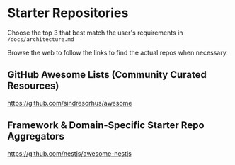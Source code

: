 # Starter Repositories

Choose the top 3 that best match the user's requirements in `/docs/architecture.md`

Browse the web to follow the links to find the actual repos when necessary.



## GitHub Awesome Lists (Community Curated Resources)
https://github.com/sindresorhus/awesome

## Framework & Domain-Specific Starter Repo Aggregators
https://github.com/nestjs/awesome-nestjs
